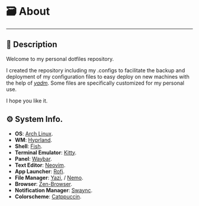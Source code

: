 # 🗃️ About

---

## 📝 Description

Welcome to my personal dotfiles repository.

I created the repository including my .configs to facilitate the backup and deployment of my configuration files to easy deploy on new machines with the help of [_yadm_](https://yadm.io/). Some files are specifically customized for my personal use.

I hope you like it.

## ⚙️ System Info.

- **OS**: [Arch Linux](https://archlinux.org/).
- **WM**: [Hyprland](https://hyprland.org/).
- **Shell**: [Fish](https://fishshell.com/).
- **Terminal Emulator**: [Kitty](https://sw.kovidgoyal.net/kitty/).
- **Panel**: [Waybar](https://github.com/Alexays/Waybar).
- **Text Editor**: [Neovim](https://neovim.io/).
- **App Launcher**: [Rofi](https://davatorium.github.io/rofi/).
- **File Manager**: [Yazi](https://yazi-rs.github.io/), / [Nemo](https://community.linuxmint.com/software/view/nemo).
- **Browser**: [Zen-Browser](https://zen-browser.app).
- **Notification Manager**: [Swaync](https://github.com/ErikReider/SwayNotificationCenter).
- **Colorscheme**: [Catppuccin](https://github.com/catppuccin/catppuccin).
